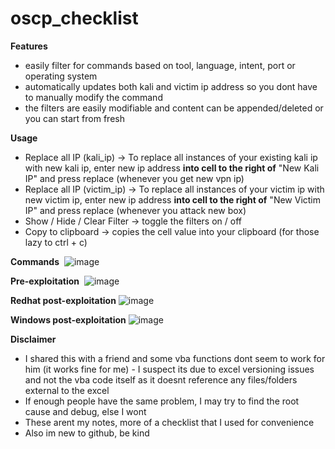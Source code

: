 # oscp_checklist
**Features** 
- easily filter for commands based on tool, language, intent, port or operating system
- automatically updates both kali and victim ip address so you dont have to manually modify the command
- the filters are easily modifiable and content can be appended/deleted or you can start from fresh 

**Usage** 
- Replace all IP (kali_ip) -> To replace all instances of your existing kali ip with new kali ip, enter new ip address **into cell to the right of** "New Kali IP" and press replace (whenever you get new vpn ip)
- Replace all IP (victim_ip) -> To replace all instances of your victim ip with new victim ip, enter new ip address **into cell to the right of** "New Victim IP" and press replace (whenever you attack new box)
- Show / Hide / Clear Filter -> toggle the filters on / off
- Copy to clipboard -> copies the cell value into your clipboard (for those lazy to ctrl + c) 



**Commands**&nbsp;
![image](https://github.com/jagansomaiah/oscp_checklist/blob/master/image.png)

**Pre-exploitation**&nbsp;
![image](https://github.com/jagansomaiah/oscp_checklist/blob/master/pre-exploitation.png)

**Redhat post-exploitation**
![image](https://github.com/jagansomaiah/oscp_checklist/blob/master/redhat-postexploit.png)

**Windows post-exploitation**
![image](https://github.com/jagansomaiah/oscp_checklist/blob/master/windows-postexploit.png)


**Disclaimer**

- I shared this with a friend and some vba functions dont seem to work for him (it works fine for me) - I suspect its due to 
excel versioning issues and not the vba code itself as it doesnt reference any files/folders external to the excel
- If enough people have the same problem, I may try to find the root cause and debug, else I wont
- These arent my notes, more of a checklist that I used for convenience 
- Also im new to github, be kind
